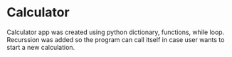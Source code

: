 # Calculator

Calculator app was created using python dictionary, functions, while loop. Recurssion was added so the program can call itself in case user wants to start a new calculation. 